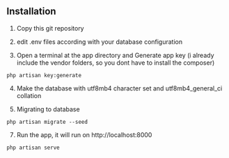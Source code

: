 ## Installation

1. Copy this git repository

2. edit .env files according with your database configuration

3. Open a terminal at the app directory and Generate app key (i already include the vendor folders, so you dont have to install the composer)
```
php artisan key:generate
```
4. Make the database with utf8mb4 character set and utf8mb4_general_ci collation

5. Migrating to database
```
php artisan migrate --seed
```

7. Run the app, it will run on http://localhost:8000
```
php artisan serve
```
